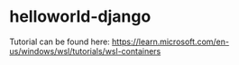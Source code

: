 # helloworld-django
Tutorial can be found here:
https://learn.microsoft.com/en-us/windows/wsl/tutorials/wsl-containers
